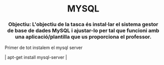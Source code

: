 <h1 align="center">MYSQL</h1>
<h3 align="center">Objectiu: L'objectiu de la tasca és instal·lar el sistema gestor de base de dades MySQL i ajustar-lo per tal que funcioni amb una aplicació/plantilla que us proporciona el professor.</h3>

<p>Primer de tot instalem el mysql server</p>
| apt-get install mysql-server |


